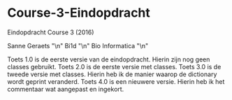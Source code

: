 # Course-3-Eindopdracht
Eindopdracht Course 3 (2016)

Sanne Geraets "\n"
Bi1d "\n"
Bio Informatica "\n"

Toets 1.0 is de eerste versie van de eindopdracht. Hierin zijn nog geen classes gebruikt.
Toets 2.0 is de eerste versie met classes.
Toets 3.0 is de tweede versie met classes. Hierin heb ik de manier waarop de dictionary wordt geprint veranderd.
Toets 4.0 is een nieuwere versie. Hierin heb ik het commentaar wat aangepast en ingekort.
